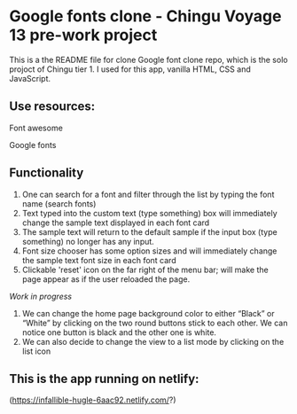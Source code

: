 
# Google fonts clone - Chingu Voyage 13 pre-work project
This is a the README file for clone Google font clone repo, which is the solo projoct of Chingu tier 1. I used for this app, vanilla HTML, CSS and JavaScript.


## Use resources:
Font awesome

Google fonts


## Functionality
 1. One can search for a font and filter through the list by typing the font name (search fonts)
 2. Text typed into the custom text (type something) box will immediately change the sample text displayed in each font card
 3. The sample text will return to the default sample if the input box (type something) no longer has any input.
 4. Font size chooser has some option sizes and will immediately change the sample text font size in each font card
 5. Clickable 'reset' icon on the far right of the menu bar; will make the page appear as if the user reloaded the page.


 *Work in progress*

 1. We can change the home page background color to either “Black” or  “White” by clicking on the two round buttons stick to each other. We can notice one button is black and the other one is white.
2. We can also decide to change the view to a list mode by clicking on the list icon


## This is the app running on netlify:
(https://infallible-hugle-6aac92.netlify.com/?)
